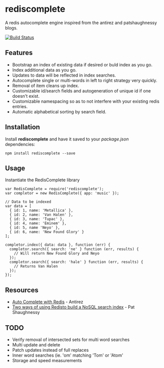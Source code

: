 rediscomplete
=============

A redis autocomplete engine inspired from the antirez and patshaughnessy blogs.

[![Build Status](https://travis-ci.org/petreboy14/rediscomplete.png?branch=master)](https://travis-ci.org/petreboy14/rediscomplete)

## Features

* Bootstrap an index of existing data if desired or buld index as you go.
* Index additional data as you go.
* Updates to data will be reflected in index searches.
* Autocomplete single or multi-words in left to right strategy very quickly.
* Removal of item cleans up index.
* Customizable id/search fields and autogeneration of unique id if one doesn't exist.
* Customizable namespacing so as to not interfere with your existing redis entries.
* Automatic alphabetical sorting by search field. 

## Installation

Install **rediscomplete** and have it saved to your _package.json_ dependencies:
```
npm install rediscomplete --save
```

## Usage

Instantiate the RedisComplete library
```
var RedisComplete = require('rediscomplete');
var completor = new RedisComplete({ app: 'music' });

// Data to be indexed
var data = [
  { id: 1, name: 'Metallica' },
  { id: 2, name: 'Van Halen' },
  { id: 3, name: 'Tupac' },
  { id: 4, name: 'Eminem' },
  { id: 5, name 'Neyo' },
  { id: 6, name: 'New Found Glory' }
];

completor.index({ data: data }, function (err) {
  completor.search({ search: 'ne' } function (err, results) { 
    // Will return New Found Glory and Neyo
  }); 
  completor.search({ search: 'hale' } function (err, results) { 
    // Returns Van Halen 
  }); 
});
```

## Resources

* [Auto Complete with Redis](http://oldblog.antirez.com/post/autocomplete-with-redis.html) - Antirez
* [Two ways of using Redisto build a NoSQL search index](http://patshaughnessy.net/2011/11/29/two-ways-of-using-redis-to-build-a-nosql-autocomplete-search-index) - Pat Shaughnessy

## TODO
* Verify removal of intersected sets for multi word searches
* Multi update and delete
* Patch updates instead of full replaces
* Inner word searches (ie. 'om' matching 'Tom' or 'Atom'
* Storage and speed measurements 
